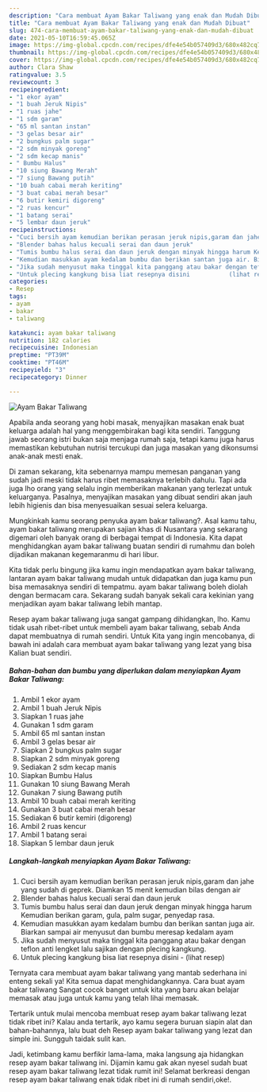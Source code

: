 ```yaml
---
description: "Cara membuat Ayam Bakar Taliwang yang enak dan Mudah Dibuat"
title: "Cara membuat Ayam Bakar Taliwang yang enak dan Mudah Dibuat"
slug: 474-cara-membuat-ayam-bakar-taliwang-yang-enak-dan-mudah-dibuat
date: 2021-05-10T16:59:45.065Z
image: https://img-global.cpcdn.com/recipes/dfe4e54b057409d3/680x482cq70/ayam-bakar-taliwang-foto-resep-utama.jpg
thumbnail: https://img-global.cpcdn.com/recipes/dfe4e54b057409d3/680x482cq70/ayam-bakar-taliwang-foto-resep-utama.jpg
cover: https://img-global.cpcdn.com/recipes/dfe4e54b057409d3/680x482cq70/ayam-bakar-taliwang-foto-resep-utama.jpg
author: Clara Shaw
ratingvalue: 3.5
reviewcount: 3
recipeingredient:
- "1 ekor ayam"
- "1 buah Jeruk Nipis"
- "1 ruas jahe"
- "1 sdm garam"
- "65 ml santan instan"
- "3 gelas besar air"
- "2 bungkus palm sugar"
- "2 sdm minyak goreng"
- "2 sdm kecap manis"
- " Bumbu Halus"
- "10 siung Bawang Merah"
- "7 siung Bawang putih"
- "10 buah cabai merah keriting"
- "3 buat cabai merah besar"
- "6 butir kemiri digoreng"
- "2 ruas kencur"
- "1 batang serai"
- "5 lembar daun jeruk"
recipeinstructions:
- "Cuci bersih ayam kemudian berikan perasan jeruk nipis,garam dan jahe yang sudah di geprek. Diamkan 15 menit kemudian bilas dengan air"
- "Blender bahas halus kecuali serai dan daun jeruk"
- "Tumis bumbu halus serai dan daun jeruk dengan minyak hingga harum Kemudian berikan garam, gula, palm sugar, penyedap rasa."
- "Kemudian masukkan ayam kedalam bumbu dan berikan santan juga air. Biarkan sampai air menyusut dan bumbu meresap kedalam ayam"
- "Jika sudah menyusut maka tinggal kita panggang atau bakar dengan teflon anti lengket lalu sajikan dengan plecing kangkung."
- "Untuk plecing kangkung bisa liat resepnya disini           (lihat resep)"
categories:
- Resep
tags:
- ayam
- bakar
- taliwang

katakunci: ayam bakar taliwang 
nutrition: 182 calories
recipecuisine: Indonesian
preptime: "PT39M"
cooktime: "PT46M"
recipeyield: "3"
recipecategory: Dinner

---
```



![Ayam Bakar Taliwang](https://img-global.cpcdn.com/recipes/dfe4e54b057409d3/680x482cq70/ayam-bakar-taliwang-foto-resep-utama.jpg)

Apabila anda seorang yang hobi masak, menyajikan masakan enak buat keluarga adalah hal yang menggembirakan bagi kita sendiri. Tanggung jawab seorang istri bukan saja menjaga rumah saja, tetapi kamu juga harus memastikan kebutuhan nutrisi tercukupi dan juga masakan yang dikonsumsi anak-anak mesti enak.

Di zaman  sekarang, kita sebenarnya mampu memesan panganan yang sudah jadi meski tidak harus ribet memasaknya terlebih dahulu. Tapi ada juga lho orang yang selalu ingin memberikan makanan yang terlezat untuk keluarganya. Pasalnya, menyajikan masakan yang dibuat sendiri akan jauh lebih higienis dan bisa menyesuaikan sesuai selera keluarga. 



Mungkinkah kamu seorang penyuka ayam bakar taliwang?. Asal kamu tahu, ayam bakar taliwang merupakan sajian khas di Nusantara yang sekarang digemari oleh banyak orang di berbagai tempat di Indonesia. Kita dapat menghidangkan ayam bakar taliwang buatan sendiri di rumahmu dan boleh dijadikan makanan kegemaranmu di hari libur.

Kita tidak perlu bingung jika kamu ingin mendapatkan ayam bakar taliwang, lantaran ayam bakar taliwang mudah untuk didapatkan dan juga kamu pun bisa memasaknya sendiri di tempatmu. ayam bakar taliwang boleh diolah dengan bermacam cara. Sekarang sudah banyak sekali cara kekinian yang menjadikan ayam bakar taliwang lebih mantap.

Resep ayam bakar taliwang juga sangat gampang dihidangkan, lho. Kamu tidak usah ribet-ribet untuk membeli ayam bakar taliwang, sebab Anda dapat membuatnya di rumah sendiri. Untuk Kita yang ingin mencobanya, di bawah ini adalah cara membuat ayam bakar taliwang yang lezat yang bisa Kalian buat sendiri.

<!--inarticleads1-->

##### Bahan-bahan dan bumbu yang diperlukan dalam menyiapkan Ayam Bakar Taliwang:

1. Ambil 1 ekor ayam
1. Ambil 1 buah Jeruk Nipis
1. Siapkan 1 ruas jahe
1. Gunakan 1 sdm garam
1. Ambil 65 ml santan instan
1. Ambil 3 gelas besar air
1. Siapkan 2 bungkus palm sugar
1. Siapkan 2 sdm minyak goreng
1. Sediakan 2 sdm kecap manis
1. Siapkan  Bumbu Halus
1. Gunakan 10 siung Bawang Merah
1. Gunakan 7 siung Bawang putih
1. Ambil 10 buah cabai merah keriting
1. Gunakan 3 buat cabai merah besar
1. Sediakan 6 butir kemiri (digoreng)
1. Ambil 2 ruas kencur
1. Ambil 1 batang serai
1. Siapkan 5 lembar daun jeruk




<!--inarticleads2-->

##### Langkah-langkah menyiapkan Ayam Bakar Taliwang:

1. Cuci bersih ayam kemudian berikan perasan jeruk nipis,garam dan jahe yang sudah di geprek. Diamkan 15 menit kemudian bilas dengan air
1. Blender bahas halus kecuali serai dan daun jeruk
1. Tumis bumbu halus serai dan daun jeruk dengan minyak hingga harum Kemudian berikan garam, gula, palm sugar, penyedap rasa.
1. Kemudian masukkan ayam kedalam bumbu dan berikan santan juga air. Biarkan sampai air menyusut dan bumbu meresap kedalam ayam
1. Jika sudah menyusut maka tinggal kita panggang atau bakar dengan teflon anti lengket lalu sajikan dengan plecing kangkung.
1. Untuk plecing kangkung bisa liat resepnya disini -           (lihat resep)




Ternyata cara membuat ayam bakar taliwang yang mantab sederhana ini enteng sekali ya! Kita semua dapat menghidangkannya. Cara buat ayam bakar taliwang Sangat cocok banget untuk kita yang baru akan belajar memasak atau juga untuk kamu yang telah lihai memasak.

Tertarik untuk mulai mencoba membuat resep ayam bakar taliwang lezat tidak ribet ini? Kalau anda tertarik, ayo kamu segera buruan siapin alat dan bahan-bahannya, lalu buat deh Resep ayam bakar taliwang yang lezat dan simple ini. Sungguh taidak sulit kan. 

Jadi, ketimbang kamu berfikir lama-lama, maka langsung aja hidangkan resep ayam bakar taliwang ini. Dijamin kamu gak akan nyesel sudah buat resep ayam bakar taliwang lezat tidak rumit ini! Selamat berkreasi dengan resep ayam bakar taliwang enak tidak ribet ini di rumah sendiri,oke!.

